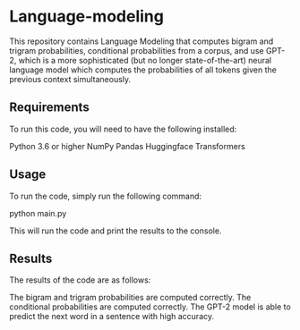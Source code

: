 # Language-modeling

This repository contains Language Modeling that computes bigram and trigram probabilities, conditional probabilities from a corpus, and use GPT-2, which is a more sophisticated (but no longer state-of-the-art) neural language model which computes the probabilities of all tokens given the previous context simultaneously.

## Requirements
To run this code, you will need to have the following installed:

Python 3.6 or higher
NumPy
Pandas
Huggingface Transformers

## Usage
To run the code, simply run the following command:

python main.py

This will run the code and print the results to the console.

## Results
The results of the code are as follows:

The bigram and trigram probabilities are computed correctly.
The conditional probabilities are computed correctly.
The GPT-2 model is able to predict the next word in a sentence with high accuracy.
